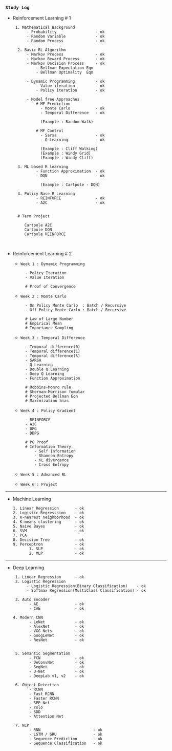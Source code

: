 ### `Study Log`

- Reinforcement Learning # 1 
  
       1. Mathematical Background 
            - Probability                 - ok
            - Random Variable             - ok
            - Random Process              - ok

        2. Basic RL Algorithm
            - Markov Process              - ok             
            - Markov Reward Process       - ok
            - Markov Decision Process     - ok 
                - Bellman Expectation Eqn 
                - Bellman Optimality  Eqn  

            - Dynamic Programming         - ok
                - Value iteration         - ok
                - Policy iteration        - ok
 
            - Model free Approaches
                # MF Prediction                
                  - Monte Carlo           - ok
                  - Temporal Difference   - ok
                  
                  (Example : Random Walk)
                  
                # MF Control                
                  - Sarsa                 - ok
                  - Q-Learning            - ok

                  (Example : Cliff Walking)
                  (Example : Windy Grid)
                  (Example : Windy Cliff)

        3. ML based R learning
                - Function Approximation  - ok 
                - DQN                     - ok

                  (Example : Cartpole - DQN)
        
        4. Policy Base R Learning
                - REINFORCE               - ok
                - A2C                     - ok

  
        # Term Project
 
           Cartpole A2C          
           Cartpole DQN         
           Cartpole REINFORCE   


<br>


- Reinforcement Learning # 2  

  - `Week 1 : Dynamic Programming`
        
          - Policy Iteration
          - Value Iteration
        
          # Proof of Convergence 

  - `Week 2 : Monte Carlo`

          - On Policy Monte Carlo  : Batch / Recursive 
          - Off Policy Monte Carlo : Batch / Recursive
        
          # Law of Large Number
          # Empirical Mean 
          # Importance Sampling 
        
  - `Week 3 : Temporal Difference`

          - Temporal difference(0)
          - Temporal difference(1)
          - Temporal difference(λ)
          - SARSA
          - Q Learning
          - Double Q Learning
          - Deep Q Learning
          - Function Approximation 

          # Robbins-Monro rule
          # Sherman-Morrison fomular
          # Projected Bellman Eqn
          # Maximization bias 

  - `Week 4 : Policy Gradient`

          - REINFORCE
          - A2C
          - DPG
          - DDPG

          # PG Proof
          # Information Theory 
              - Self Information
              - Shannon-Entropy
              - KL divergence
              - Cross Entropy

  - `Week 5 : Advanced RL`
  - `Week 6 : Project `

---

- Machine Learning

      1. Linear Regression       - ok
      2. Logistic Regresssion    - ok
      3. K-nearest neighborhood  - ok
      4. K-means clustering      - ok      
      5. Naive Bayes             - ok      
      6. SVM                     - ok
      7. PCA
      8. Decision Tree           - ok
      9. Perceptron              - ok      
             1. SLP              - ok
             2. MLP              - ok

---

- Deep Learning 

       1. Linear Regression      - ok    
       2. Logistic Regression            
            - Logistic Regression(Binary Classification)    - ok
            - Softmax Regression(MultiClass Classification) - ok
           
       3. Auto Encoder            
             - AE                - ok
             - CAE               - ok

      4. Modern CNN
             - LeNet             - ok
             - AlexNet           - ok
             - VGG Nets          - ok
             - GoogLeNet         - ok
             - ResNet            - ok


       5. Semantic Segmentation
             - FCN               - ok
             - DeConvNet         - ok
             - SegNet            - ok     
             - U-Net             - ok
             - DeepLab v1, v2    - ok

       6. Object Detection
             - RCNN
             - Fast RCNN
             - Faster RCNN
             - SPP Net
             - Yolo
             - SDD
             - Attention Net
    
       7. NLP
             - RNN                       - ok
             - LSTM / GRU                - ok
             - Sequence Prediction       - ok
             - Sequence Classification   - ok

      


